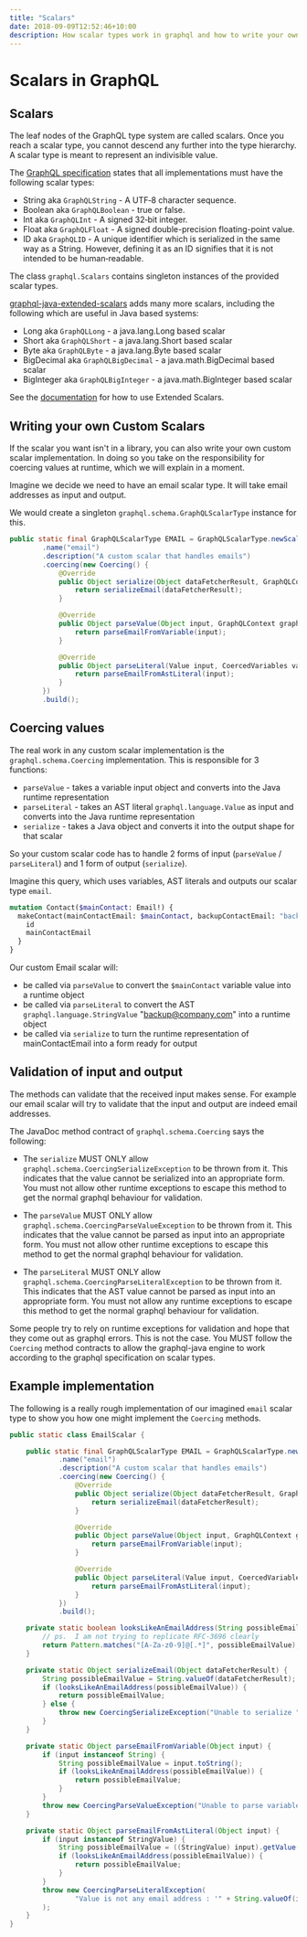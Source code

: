 ```yaml
---
title: "Scalars"
date: 2018-09-09T12:52:46+10:00
description: How scalar types work in graphql and how to write your own scalars
---
```

# Scalars in GraphQL

## Scalars

The leaf nodes of the GraphQL type system are called scalars. Once you reach a scalar type, you
cannot descend any further into the type hierarchy. A scalar type is meant to represent
an indivisible value.

The [GraphQL specification](https://spec.graphql.org/draft/#sec-Scalars) states that all implementations must have the following scalar types:

* String aka ``GraphQLString`` - A UTF‐8 character sequence.
* Boolean aka ``GraphQLBoolean`` - true or false.
* Int aka ``GraphQLInt`` - A signed 32‐bit integer.
* Float aka ``GraphQLFloat`` - A signed double-precision floating-point value.
* ID aka ``GraphQLID`` - A unique identifier which is serialized in the same way as a String. However, defining it as an ID signifies that it is not intended to be human‐readable.

The class ``graphql.Scalars`` contains singleton instances of the provided scalar types.

[graphql-java-extended-scalars](https://github.com/graphql-java/graphql-java-extended-scalars) adds many more scalars, including the following which are useful in Java based systems:

* Long aka ``GraphQLLong`` - a java.lang.Long based scalar
* Short aka ``GraphQLShort`` - a java.lang.Short based scalar
* Byte aka ``GraphQLByte``  - a java.lang.Byte based scalar
* BigDecimal aka ``GraphQLBigDecimal`` - a java.math.BigDecimal based scalar
* BigInteger aka ``GraphQLBigInteger`` - a java.math.BigInteger based scalar

See the [documentation](https://github.com/graphql-java/graphql-java-extended-scalars) for how to use Extended Scalars.

## Writing your own Custom Scalars

If the scalar you want isn't in a library, you can also write your own custom scalar implementation. In doing so you take on the responsibility for coercing values
at runtime, which we will explain in a moment.

Imagine we decide we need to have an email scalar type. It will take email addresses as input and output.

We would create a singleton ``graphql.schema.GraphQLScalarType`` instance for this.

```java
public static final GraphQLScalarType EMAIL = GraphQLScalarType.newScalar()
        .name("email")
        .description("A custom scalar that handles emails")
        .coercing(new Coercing() {
            @Override
            public Object serialize(Object dataFetcherResult, GraphQLContext graphQLContext, Locale locale) {
                return serializeEmail(dataFetcherResult);
            }

            @Override
            public Object parseValue(Object input, GraphQLContext graphQLContext, Locale locale) {
                return parseEmailFromVariable(input);
            }

            @Override
            public Object parseLiteral(Value input, CoercedVariables variables, GraphQLContext graphQLContext, Locale locale) {
                return parseEmailFromAstLiteral(input);
            }
        })
        .build();
```

## Coercing values

The real work in any custom scalar implementation is the ``graphql.schema.Coercing`` implementation. This is responsible for 3 functions:

* ``parseValue`` - takes a variable input object and converts into the Java runtime representation
* ``parseLiteral`` - takes an AST literal ``graphql.language.Value`` as input and converts into the Java runtime representation
* ``serialize`` - takes a Java object and converts it into the output shape for that scalar

So your custom scalar code has to handle 2 forms of input (`parseValue` / `parseLiteral`) and 1 form of output (`serialize`).

Imagine this query, which uses variables, AST literals and outputs our scalar type ``email``.

```graphql
mutation Contact($mainContact: Email!) {
  makeContact(mainContactEmail: $mainContact, backupContactEmail: "backup@company.com") {
    id
    mainContactEmail
  }
}
```

Our custom Email scalar will:

* be called via ``parseValue`` to convert the ``$mainContact`` variable value into a runtime object
* be called via ``parseLiteral`` to convert the AST ``graphql.language.StringValue`` "backup@company.com" into a runtime object
* be called via ``serialize`` to turn the runtime representation of mainContactEmail into a form ready for output

## Validation of input and output

The methods can validate that the received input makes sense. For example our email scalar will try to validate that the input
and output are indeed email addresses.

The JavaDoc method contract of ``graphql.schema.Coercing`` says the following:

* The ``serialize`` MUST ONLY allow ``graphql.schema.CoercingSerializeException`` to be thrown from it. This indicates that the
value cannot be serialized into an appropriate form.  You must not allow other runtime exceptions to escape this method to get
the normal graphql behaviour for validation.

* The ``parseValue`` MUST ONLY allow ``graphql.schema.CoercingParseValueException`` to be thrown from it. This indicates that the
value cannot be parsed as input into an appropriate form. You must not allow other runtime exceptions to escape this method to get
the normal graphql behaviour for validation.

* The ``parseLiteral`` MUST ONLY allow ``graphql.schema.CoercingParseLiteralException`` to be thrown from it. This indicates that the
AST value cannot be parsed as input into an appropriate form. You must not allow any runtime exceptions to escape this method to get
the normal graphql behaviour for validation.

Some people try to rely on runtime exceptions for validation and hope that they come out as graphql errors. This is not the case. You
MUST follow the ``Coercing`` method contracts to allow the graphql-java engine to work according to the graphql specification on scalar types.

## Example implementation

The following is a really rough implementation of our imagined ``email`` scalar type to show you how one might implement the ``Coercing`` methods.

```java
public static class EmailScalar {

    public static final GraphQLScalarType EMAIL = GraphQLScalarType.newScalar()
            .name("email")
            .description("A custom scalar that handles emails")
            .coercing(new Coercing() {
                @Override
                public Object serialize(Object dataFetcherResult, GraphQLContext graphQLContext, Locale locale) {
                    return serializeEmail(dataFetcherResult);
                }

                @Override
                public Object parseValue(Object input, GraphQLContext graphQLContext, Locale locale) {
                    return parseEmailFromVariable(input);
                }

                @Override
                public Object parseLiteral(Value input, CoercedVariables variables, GraphQLContext graphQLContext, Locale locale) {
                    return parseEmailFromAstLiteral(input);
                }
            })
            .build();

    private static boolean looksLikeAnEmailAddress(String possibleEmailValue) {
        // ps.  I am not trying to replicate RFC-3696 clearly
        return Pattern.matches("[A-Za-z0-9]@[.*]", possibleEmailValue);
    }

    private static Object serializeEmail(Object dataFetcherResult) {
        String possibleEmailValue = String.valueOf(dataFetcherResult);
        if (looksLikeAnEmailAddress(possibleEmailValue)) {
            return possibleEmailValue;
        } else {
            throw new CoercingSerializeException("Unable to serialize " + possibleEmailValue + " as an email address");
        }
    }

    private static Object parseEmailFromVariable(Object input) {
        if (input instanceof String) {
            String possibleEmailValue = input.toString();
            if (looksLikeAnEmailAddress(possibleEmailValue)) {
                return possibleEmailValue;
            }
        }
        throw new CoercingParseValueException("Unable to parse variable value " + input + " as an email address");
    }

    private static Object parseEmailFromAstLiteral(Object input) {
        if (input instanceof StringValue) {
            String possibleEmailValue = ((StringValue) input).getValue();
            if (looksLikeAnEmailAddress(possibleEmailValue)) {
                return possibleEmailValue;
            }
        }
        throw new CoercingParseLiteralException(
                "Value is not any email address : '" + String.valueOf(input) + "'"
        );
    }
}
```
